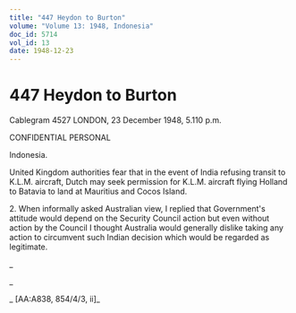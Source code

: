 ```yaml
---
title: "447 Heydon to Burton"
volume: "Volume 13: 1948, Indonesia"
doc_id: 5714
vol_id: 13
date: 1948-12-23
---
```


# 447 Heydon to Burton

Cablegram 4527 LONDON, 23 December 1948, 5.110 p.m.

CONFIDENTIAL PERSONAL

Indonesia.

United Kingdom authorities fear that in the event of India refusing transit to K.L.M. aircraft, Dutch may seek permission for K.L.M. aircraft flying Holland to Batavia to land at Mauritius and Cocos Island.

2\. When informally asked Australian view, I replied that Government's attitude would depend on the Security Council action but even without action by the Council I thought Australia would generally dislike taking any action to circumvent such Indian decision which would be regarded as legitimate.

_

_

_ [AA:A838, 854/4/3, ii]_

